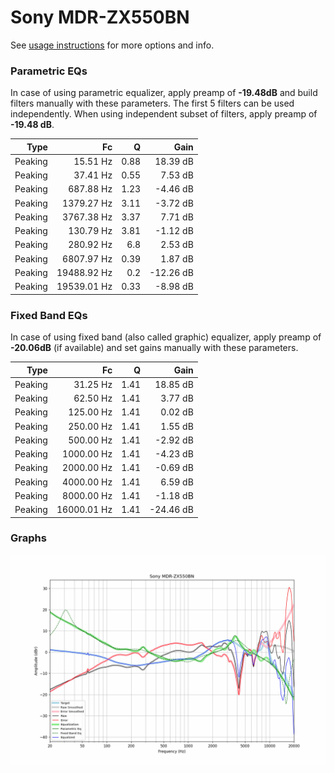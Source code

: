 # Sony MDR-ZX550BN
See [usage instructions](https://github.com/jaakkopasanen/AutoEq#usage) for more options and info.

### Parametric EQs
In case of using parametric equalizer, apply preamp of **-19.48dB** and build filters manually
with these parameters. The first 5 filters can be used independently.
When using independent subset of filters, apply preamp of **-19.48 dB**.

| Type    | Fc          |    Q | Gain      |
|--------:|------------:|-----:|----------:|
| Peaking | 15.51 Hz    | 0.88 | 18.39 dB  |
| Peaking | 37.41 Hz    | 0.55 | 7.53 dB   |
| Peaking | 687.88 Hz   | 1.23 | -4.46 dB  |
| Peaking | 1379.27 Hz  | 3.11 | -3.72 dB  |
| Peaking | 3767.38 Hz  | 3.37 | 7.71 dB   |
| Peaking | 130.79 Hz   | 3.81 | -1.12 dB  |
| Peaking | 280.92 Hz   | 6.8  | 2.53 dB   |
| Peaking | 6807.97 Hz  | 0.39 | 1.87 dB   |
| Peaking | 19488.92 Hz | 0.2  | -12.26 dB |
| Peaking | 19539.01 Hz | 0.33 | -8.98 dB  |

### Fixed Band EQs
In case of using fixed band (also called graphic) equalizer, apply preamp of **-20.06dB**
(if available) and set gains manually with these parameters.

| Type    | Fc          |    Q | Gain      |
|--------:|------------:|-----:|----------:|
| Peaking | 31.25 Hz    | 1.41 | 18.85 dB  |
| Peaking | 62.50 Hz    | 1.41 | 3.77 dB   |
| Peaking | 125.00 Hz   | 1.41 | 0.02 dB   |
| Peaking | 250.00 Hz   | 1.41 | 1.55 dB   |
| Peaking | 500.00 Hz   | 1.41 | -2.92 dB  |
| Peaking | 1000.00 Hz  | 1.41 | -4.23 dB  |
| Peaking | 2000.00 Hz  | 1.41 | -0.69 dB  |
| Peaking | 4000.00 Hz  | 1.41 | 6.59 dB   |
| Peaking | 8000.00 Hz  | 1.41 | -1.18 dB  |
| Peaking | 16000.01 Hz | 1.41 | -24.46 dB |

### Graphs
![](./Sony%20MDR-ZX550BN.png)